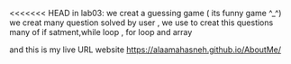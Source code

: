 <<<<<<< HEAD
in lab03:
we creat a guessing game ( its funny game ^_^)
we creat many question solved by user , we use to creat this questions many of if satment,while loop , for loop and array

and this is my live URL website 
https://alaamahasneh.github.io/AboutMe/
